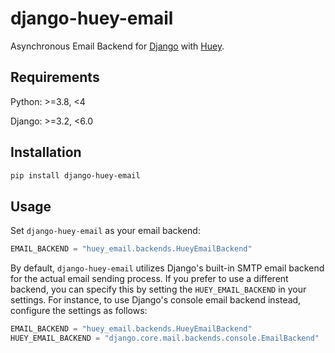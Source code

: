 # django-huey-email

Asynchronous Email Backend for [Django](https://www.djangoproject.com/) with [Huey](https://github.com/coleifer/huey).

## Requirements

Python: >=3.8, <4

Django: >=3.2, <6.0

## Installation

```bash
pip install django-huey-email
```

## Usage

Set `django-huey-email` as your email backend:

```python
EMAIL_BACKEND = "huey_email.backends.HueyEmailBackend"
```

By default, `django-huey-email` utilizes Django's built-in SMTP email backend for the actual email sending process. If you prefer to use a different backend, you can specify this by setting the `HUEY_EMAIL_BACKEND` in your settings. For instance, to use Django's console email backend instead, configure the settings as follows:

```python
EMAIL_BACKEND = "huey_email.backends.HueyEmailBackend"
HUEY_EMAIL_BACKEND = "django.core.mail.backends.console.EmailBackend"
```
